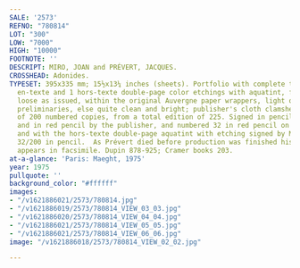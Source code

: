 ```yaml
---
SALE: '2573'
REFNO: "780814"
LOT: "300"
LOW: "7000"
HIGH: "10000"
FOOTNOTE: ''
DESCRIPT: MIRO, JOAN and PRÉVERT, JACQUES.
CROSSHEAD: Adonides.
TYPESET: 395x335 mm; 15½x13¼ inches (sheets). Portfolio with complete text and 44
  en-texte and 1 hors-texte double-page color etchings with aquatint, full margins,
  loose as issued, within the original Auvergne paper wrappers, light offsetting to
  preliminaries, else quite clean and bright; publisher's cloth clamshell box. <i>One
  of 200 numbered copies, from a total edition of 225. Signed in pencil by the artist</i>
  and in red pencil by the publisher, and numbered 32 in red pencil on the justification,
  and with the hors-texte double-page aquatint with etching signed by Miro and numbered
  32/200 in pencil.  As Prévert died before production was finished his signature
  appears in facsimile. Dupin 878-925; Cramer books 203.
at-a-glance: 'Paris: Maeght, 1975'
year: 1975
pullquote: ''
background_color: "#ffffff"
images:
- "/v1621886021/2573/780814.jpg"
- "/v1621886019/2573/780814_VIEW_03_03.jpg"
- "/v1621886020/2573/780814_VIEW_04_04.jpg"
- "/v1621886021/2573/780814_VIEW_05_05.jpg"
- "/v1621886021/2573/780814_VIEW_06_06.jpg"
image: "/v1621886018/2573/780814_VIEW_02_02.jpg"

---
```

